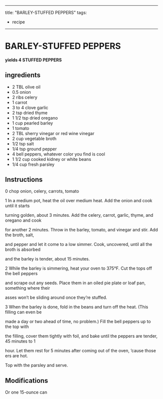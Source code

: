 
---
title: "BARLEY-STUFFED PEPPERS"
tags:
  - recipe
---
# BARLEY-STUFFED PEPPERS



#### yields  4 STUFFED PEPPERS


## ingredients
* 2 TBL olive oil 
* 0.5 onion 
* 2 ribs celery 
* 1 carrot 
* 3 to 4 clove garlic 
* 2 tsp dried thyme 
* 1 1/2 tsp dried oregano 
* 1 cup pearled barley 
* 1 tomato 
* 2 TBL sherry vinegar or red wine vinegar 
* 2 cup vegetable broth 
* 1/2 tsp salt 
* 1/4 tsp ground pepper 
* 4 bell peppers, whatever color you find is cool 
* 1 1/2 cup cooked kidney or white beans 
* 1/4 cup fresh parsley 



## Instructions
0 chop onion, celery, carrots, tomato

1 In a medium pot, heat the oil over medium heat. Add the onion and cook until it starts

turning golden, about 3 minutes. Add the celery, carrot, garlic, thyme, and oregano and cook

for another 2 minutes. Throw in the barley, tomato, and vinegar and stir. Add the broth, salt,

and pepper and let it come to a low simmer. Cook, uncovered, until all the broth is absorbed

and the barley is tender, about 15 minutes.

2 While the barley is simmering, heat your oven to 375°F. Cut the tops off the bell peppers

and scrape out any seeds. Place them in an oiled pie plate or loaf pan, something where their

asses won’t be sliding around once they’re stuffed.

3 When the barley is done, fold in the beans and turn off the heat. (This filling can even be

made a day or two ahead of time, no  problem.) Fill the bell peppers up to the top with

the filling, cover them tightly with foil, and bake until the peppers are tender, 45 minutes to 1

hour. Let them rest for 5 minutes after coming out of the oven, ’cause those  ers are hot.

Top with the parsley and serve.



## Modifications
Or one 15-ounce can




